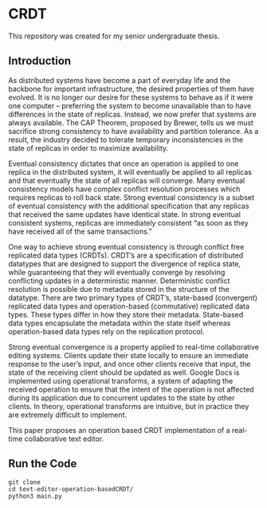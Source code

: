 # CRDT

This repository was created for my senior undergraduate thesis. 

## Introduction
As distributed systems have become a part of everyday life and the backbone for important infrastructure, the desired properties of them have evolved.  It is no longer our desire for these systems to behave as if it were one computer – preferring the system to become unavailable than to have differences in the state of replicas. Instead, we now prefer that systems are always available.  The CAP Theorem, proposed by Brewer, tells us we must sacrifice strong consistency  to have availability and partition tolerance.  As a result, the industry decided to tolerate temporary inconsistencies in the state of replicas in order to maximize availability. 

Eventual consistency dictates that once an operation is applied to one replica in the distributed system, it will eventually be applied to all replicas and that eventually the state of all replicas will converge.   Many eventual consistency models have complex conflict resolution processes which requires replicas to roll back state.  Strong eventual consistency is a subset of eventual consistency with the additional specification that any replicas that received the same updates have identical state.  In strong eventual consistent systems, replicas are immediately consistent “as soon as they have received all of the same transactions.”  

One way to achieve strong eventual consistency is through conflict free replicated data types (CRDTs).  CRDT’s are a specification of distributed datatypes that are designed to support the divergence of replica state, while guaranteeing that they will eventually converge by resolving conflicting updates in a deterministic manner.   Deterministic conflict resolution is possible due to metadata stored in the structure of the datatype.  There are two primary types of CRDT’s, state-based (convergent) replicated data types and operation-based (commutative) replicated data types. These types differ in how they store their metadata. State-based data types encapsulate the metadata within the state itself whereas operation-based data types rely on the replication protocol.  

Strong eventual convergence is a property applied to real-time collaborative editing systems.  Clients update their state locally to ensure an immediate response to the user’s input, and once other clients receive that input, the state of the receiving client should be updated as well.  Google Docs is implemented using operational transforms, a system of adapting the received operation to ensure that the intent of the operation is not affected during its application due to concurrent updates to the state by other clients.  In theory, operational transforms are intuitive, but in practice they are extremely difficult to implement.  

This paper proposes an operation based CRDT implementation of a real-time collaborative text editor. 

## Run the Code

```
git clone 
cd text-editor-operation-basedCRDT/
python3 main.py
```
